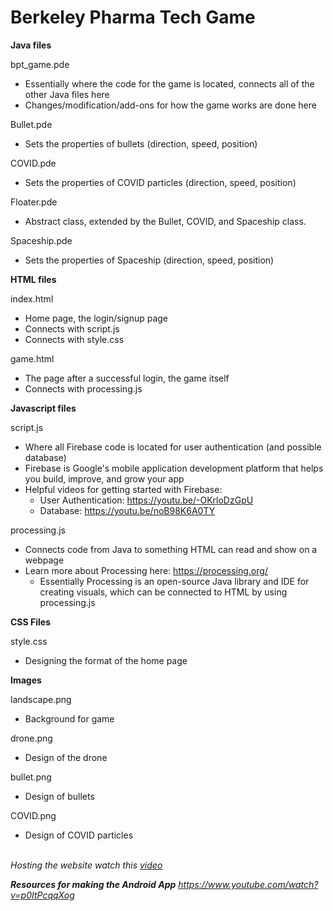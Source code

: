 # Berkeley Pharma Tech Game

**Java files**

bpt_game.pde
- Essentially where the code for the game is located, connects all of the other Java files here
- Changes/modification/add-ons for how the game works are done here

Bullet.pde
- Sets the properties of bullets (direction, speed, position)

COVID.pde
- Sets the properties of COVID particles (direction, speed, position)

Floater.pde
- Abstract class, extended by the Bullet, COVID, and Spaceship class. 

Spaceship.pde
- Sets the properties of Spaceship (direction, speed, position)

**HTML files**

index.html
- Home page, the login/signup page
- Connects with script.js 
- Connects with style.css

game.html
- The page after a successful login, the game itself
- Connects with processing.js

**Javascript files**

script.js
- Where all Firebase code is located for user authentication (and possible database)	
- Firebase is Google's mobile application development platform that helps you build, improve, and grow your app
- Helpful videos for getting started with Firebase:
  - User Authentication: https://youtu.be/-OKrloDzGpU
  - Database: https://youtu.be/noB98K6A0TY

processing.js
- Connects code from Java to something HTML can read and show on a webpage
- Learn more about Processing here: https://processing.org/
  - Essentially Processing is an open-source Java library and IDE for creating visuals, which can be connected to HTML by using processing.js  

**CSS Files**

style.css
- Designing the format of the home page 

**Images**

landscape.png
- Background for game

drone.png 
- Design of the drone

bullet.png 
- Design of bullets

COVID.png 
- Design of COVID particles

<br>
<i> Hosting the website watch this <a href="https://www.youtube.com/watch?v=A3cMw15wI2Y">video</a> <i/>

**Resources for making the Android App**
https://www.youtube.com/watch?v=p0ItPcqqXog


